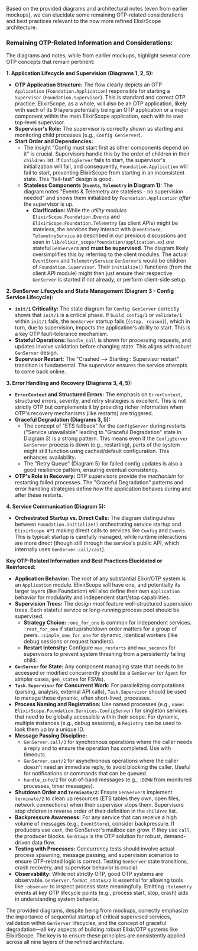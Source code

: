 Based on the provided diagrams and architectural notes (even from earlier mockups), we can elucidate some remaining OTP-related considerations and best practices relevant to the now more refined ElixirScope architecture.

### Remaining OTP-Related Information and Considerations:

The diagrams and notes, while from earlier mockups, highlight several core OTP concepts that remain pertinent:

**1. Application Lifecycle and Supervision (Diagrams 1, 2, 5):**

*   **OTP Application Structure:** The flow clearly depicts an OTP `Application` (`Foundation.Application`) responsible for starting a `Supervisor` (`Foundation.Supervisor`). This is standard and correct OTP practice. ElixirScope, as a whole, will also be an OTP application, likely with each of its 9 layers potentially being an OTP application or a major component within the main ElixirScope application, each with its own top-level supervisor.
*   **Supervisor's Role:** The supervisor is correctly shown as starting and monitoring child processes (e.g., `Config GenServer`).
*   **Start Order and Dependencies:**
    *   The insight "Config must start first as other components depend on it" is crucial. Supervisors handle this by the order of children in their `children` list. If `ConfigServer` fails to start, the supervisor's initialization will fail, and consequently, `Foundation.Application` will fail to start, preventing ElixirScope from starting in an inconsistent state. This "fail-fast" design is good.
    *   **Stateless Components (`Events`, `Telemetry` in Diagram 1):** The diagram notes "Events & Telemetry are stateless - no supervision needed" and shows them initialized by `Foundation.Application` *after* the supervisor is up.
        *   **Clarification:** While the *utility modules* `ElixirScope.Foundation.Events` and `ElixirScope.Foundation.Telemetry` (as client APIs) might be stateless, the *services* they interact with (`EventStore`, `TelemetryService` as described in our previous discussions and seen in `lib/elixir_scope/foundation/application.ex`) *are* stateful `GenServer`s and **must be supervised**. The diagram likely oversimplifies this by referring to the client modules. The actual `EventStore` and `TelemetryService` `GenServer`s would be children of `Foundation.Supervisor`. Their `initialize()` functions (from the client API module) might then just ensure their respective `GenServer` is started if not already, or perform client-side setup.

**2. GenServer Lifecycle and State Management (Diagram 3 - Config Service Lifecycle):**

*   **`init/1` Criticality:** The state diagram for `Config GenServer` correctly shows that `init/1` is a critical phase. If `build_config/1` or `validate/1` within `init/1` fails, the `GenServer` startup fails (`{stop, reason}`), which in turn, due to supervision, impacts the application's ability to start. This is a key OTP fault-tolerance mechanism.
*   **Stateful Operations:** `handle_call` is shown for processing requests, and updates involve validation before changing state. This aligns with robust `GenServer` design.
*   **Supervisor Restart:** The "Crashed --> Starting : Supervisor restart" transition is fundamental. The supervisor ensures the service attempts to come back online.

**3. Error Handling and Recovery (Diagrams 3, 4, 5):**

*   **`ErrorContext` and Structured Errors:** The emphasis on `ErrorContext`, structured errors, severity, and retry strategies is excellent. This is not strictly OTP but complements it by providing richer information when OTP's recovery mechanisms (like restarts) are triggered.
*   **Graceful Degradation (Diagrams 3, 5):**
    *   The concept of "ETS fallback" for the `ConfigServer` during restarts ("Service unavailable" leading to "Graceful Degradation" state in Diagram 3) is a strong pattern. This means even if the `ConfigServer` `GenServer` process is down (e.g., restarting), parts of the system might still function using cached/default configuration. This enhances availability.
    *   The "Retry Queue" (Diagram 5) for failed config updates is also a good resilience pattern, ensuring eventual consistency.
*   **OTP's Role in Recovery:** OTP supervisors provide the *mechanism* for restarting failed processes. The "Graceful Degradation" patterns and error handling strategies define *how* the application behaves during and after these restarts.

**4. Service Communication (Diagram 5):**

*   **Orchestrated Startup vs. Direct Calls:** The diagram distinguishes between `Foundation.initialize()` orchestrating service startup and `ElixirScope API` making direct calls to services like `Config` and `Events`. This is typical: startup is carefully managed, while runtime interactions are more direct (though still through the service's public API, which internally uses `GenServer.call/cast`).

**Key OTP-Related Information and Best Practices Elucidated or Reinforced:**

*   **Application Behavior:** The root of any substantial Elixir/OTP system is an `Application` module. ElixirScope will have one, and potentially its larger layers (like Foundation) will also define their own `Application` behavior for modularity and independent start/stop capabilities.
*   **Supervision Trees:** The design *must* feature well-structured supervision trees. Each stateful service or long-running process pool should be supervised.
    *   **Strategy Choice:** `:one_for_one` is common for independent services. `:rest_for_one` if startup/shutdown order matters for a group of peers. `:simple_one_for_one` for dynamic, identical workers (like debug sessions or request handlers).
    *   **Restart Intensity:** Configure `max_restarts` and `max_seconds` for supervisors to prevent system thrashing from a persistently failing child.
*   **`GenServer` for State:** Any component managing state that needs to be accessed or modified concurrently should be a `GenServer` (or `Agent` for simpler cases, `gen_statem` for FSMs).
*   **`Task.Supervisor` for Concurrent Work:** For parallelizing computations (parsing, analysis, external API calls), `Task.Supervisor` should be used to manage these dynamic, often short-lived, processes.
*   **Process Naming and Registration:** Use named processes (e.g., `name: ElixirScope.Foundation.Services.ConfigServer`) for singleton services that need to be globally accessible within their scope. For dynamic, multiple instances (e.g., debug sessions), a `Registry` can be used to look them up by a unique ID.
*   **Message Passing Discipline:**
    *   `GenServer.call/3` for synchronous operations where the caller needs a reply and to ensure the operation has completed. Use with timeouts.
    *   `GenServer.cast/2` for asynchronous operations where the caller doesn't need an immediate reply, to avoid blocking the caller. Useful for notifications or commands that can be queued.
    *   `handle_info/2` for out-of-band messages (e.g., `:DOWN` from monitored processes, timer messages).
*   **Shutdown Order and `terminate/2`:** Ensure `GenServer`s implement `terminate/2` to clean up resources (ETS tables they own, open files, network connections) when their supervisor stops them. Supervisors stop children in reverse order of their definition in the `children` list.
*   **Backpressure Awareness:** For any service that can receive a high volume of messages (e.g., `EventStore`), consider backpressure. If producers use `cast`, the GenServer's mailbox can grow. If they use `call`, the producer blocks. `GenStage` is the OTP solution for robust, demand-driven data flow.
*   **Testing with Processes:** Concurrency tests should involve actual process spawning, message passing, and supervision scenarios to ensure OTP-related logic is correct. Testing `GenServer` state transitions, crash recovery, and supervisor behavior is crucial.
*   **Observability:** While not strictly OTP, good OTP systems are observable. `GenServer.format_status/2` is essential for allowing tools like `:observer` to inspect process state meaningfully. Emitting `:telemetry` events at key OTP lifecycle points (e.g., process start, stop, crash) aids in understanding system behavior.

The provided diagrams, despite being from mockups, correctly emphasize the importance of sequential startup of critical supervised services, validation within `GenServer` lifecycles, and the concept of graceful degradation—all key aspects of building robust Elixir/OTP systems like ElixirScope. The key is to ensure these principles are consistently applied across all nine layers of the refined architecture.